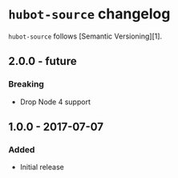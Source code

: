 # `hubot-source` changelog

`hubot-source` follows [Semantic Versioning][1].

## 2.0.0 - future

### Breaking

* Drop Node 4 support

## 1.0.0 - 2017-07-07

### Added

* Initial release
